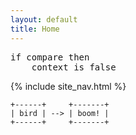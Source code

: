 ```yaml
---
layout: default
title: Home
---
```


<pre>
if compare then
    context is false
</pre>

{% include site_nav.html %}

```
+------+     +-------+
| bird | --> | boom! |
+------+     +-------+
```



















